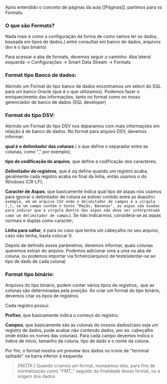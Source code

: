 Após entendido o conceito de páginas da aula [[Páginas]]. partimos para os Formats:

### O que são Formats?
Nada mais é como a configuração da forma de como vamos ler os dados, baseada em tipos de dados,( entre consultas em banco de dados, arquivos dsv e o tipo binário)

Para acessar a aba de formats, devemos seguir o caminho:
Aba lateral esquerda -> Configurações -> Smart Data Stream -> Formats


### Format tipo Banco de dados:
 Abrindo um Format do tipo banco de dados encontramos um select do SQL para um banco Oracle (que é o que utilizamos). Podemos fazer o enriquecimento das informações, tanto no format como no nosso gerenciador de banco de dados (SQL  developer)


### Format  do tipo DSV:
 Abrindo um Format do tipo DSV nos deparamos com mais informações em relação á de banco de dados. No format para arquivo DSV, devemos informar: 
 
 **qual é o delimitador das colunas** ( o que define o separador entre as colunas, como "," por exemplo);
 
 **tipo de codificação do arquivo**, que define a codificação dos caracteres;
 
 **Delimitador de registros**, que é oq define quando um registro acaba, geralmente cada registro acaba no final da linha, então usamos o do Windows (CR-LF);
 
 **Caractér de Aspas**, que basicamente indica qual tipo de aspas nós usamos para ignorar o delimitador de coluna se estiver contido entre as duas(`Por exemplo, em um arquivo CSV onde o delimitador de campos é a vírgula (,), se um campo contém o texto "Maçãs, Bananas", as aspas são usadas para indicar que a vírgula dentro das aspas não deve ser interpretada como um delimitador de campo`.). Se não indicarmos, considera-se as aspas normais e duplas como caractér;

**Linha para saltar**, é para no caso que tenha um cabeçalho no seu arquivo, caso não tenha, basta colocar 0.

Depois de definido esses parâmetros, devemos informar, quais colunas queremos extrair do arquivo. Podemos adicionar uma a uma na aba de coluna, ou podemos importar via ficheiro(arquivo) de teste(atentar-se ao tipo de dado de cada coluna)

### Format tipo binário:
Arquivos do tipo binário, podem conter vários tipos de registros,. que as colunas são determinadas pela posição. Ao criar um format do tipo binário, devemos criar os tipos de registros.

Cada registro possui:

**Prefixo**, que basicamente indica o começo do registro;

**Campos**, que basicamente são as colunas do nossos dados(caso seja um registro de dados, pode acabar não contendo dados, por ex: cabeçalho onde estão os nomes das colunas). Para cada campo devemos indica o índice de início, tamanho da coluna, tipo de dado e o nome da coluna.

Por fim, o format mostra um preview dos dados no ícone de "terminal splitado" na barra inferior á esquerda.

> [!NOTA:]
> Quando criamos um format, nomeamos eles, para fins de normalização como "FMT_" seguido da finalidade desse format, ou a origem dos dados